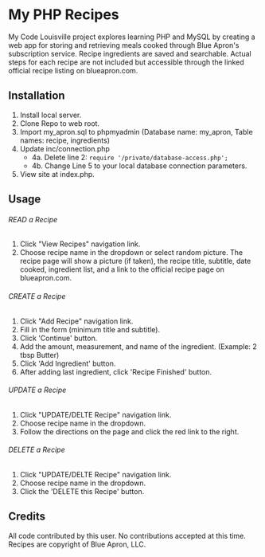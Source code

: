 # My PHP Recipes
My Code Louisville project explores learning PHP and MySQL by creating a web app for storing and retrieving meals cooked through Blue Apron's subscription service. Recipe ingredients are saved and searchable. Actual steps for each recipe are not included but accessible through the linked official recipe listing on blueapron.com.

## Installation
1. Install local server.
2. Clone Repo to web root.
3. Import my_apron.sql to phpmyadmin
    (Database name: my_apron, Table names: recipe, ingredients)
4. Update inc/connection.php
    * 4a. Delete line 2: ```require '/private/database-access.php';```
    * 4b. Change Line 5 to your local database connection parameters.
5. View site at index.php.

## Usage
###### READ a Recipe
1. Click "View Recipes" navigation link.
2. Choose recipe name in the dropdown or select random picture.
The recipe page will show a picture (if taken), the recipe title, subtitle, date cooked, ingredient list, and a link to the official recipe page on blueapron.com.

###### CREATE a Recipe
1. Click "Add Recipe" navigation link.
2. Fill in the form (minimum title and subtitle).
3. Click 'Continue' button.
4. Add the amount, measurement, and name of the ingredient.
(Example: 2 tbsp Butter)
5. Click 'Add Ingredient' button.
6. After adding last ingredient, click 'Recipe Finished' button.

###### UPDATE a Recipe
1. Click "UPDATE/DELTE Recipe" navigation link.
2. Choose recipe name in the dropdown.
3. Follow the directions on the page and click the red link to the right.

###### DELETE a Recipe
1. Click "UPDATE/DELTE Recipe" navigation link.
2. Choose recipe name in the dropdown.
3. Click the 'DELETE this Recipe' button.

## Credits
All code contributed by this user. No contributions accepted at this time. Recipes are copyright of Blue Apron, LLC.


